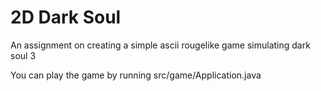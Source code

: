 # 2D Dark Soul
An assignment on creating a simple ascii rougelike game simulating dark soul 3

You can play the game by running src/game/Application.java

